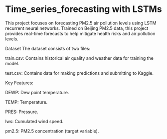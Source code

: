 # Time_series_forecasting with LSTMs

This project  focuses on forecasting PM2.5 air pollution levels using LSTM recurrent neural networks. 
Trained on Beijing PM2.5 data, this project provides real-time forecasts to help mitigate health risks and air pollution levels.


Dataset
The dataset consists of two files:

train.csv: Contains historical air quality and weather data for training the model.

test.csv: Contains data for making predictions and submitting to Kaggle.

Key Features:

DEWP: Dew point temperature.


TEMP: Temperature.


PRES: Pressure.

Iws: Cumulated wind speed.

pm2.5: PM2.5 concentration (target variable).


